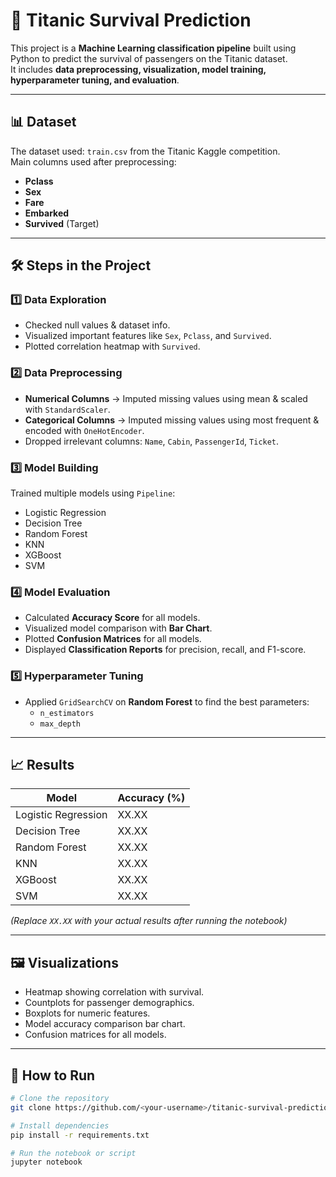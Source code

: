 # 🚢 Titanic Survival Prediction

This project is a **Machine Learning classification pipeline** built using Python to predict the survival of passengers on the Titanic dataset.  
It includes **data preprocessing, visualization, model training, hyperparameter tuning, and evaluation**.

---

## 📊 Dataset
The dataset used: `train.csv` from the Titanic Kaggle competition.  
Main columns used after preprocessing:
- **Pclass**
- **Sex**
- **Fare**
- **Embarked**
- **Survived** (Target)

---

## 🛠️ Steps in the Project

### 1️⃣ Data Exploration
- Checked null values & dataset info.
- Visualized important features like `Sex`, `Pclass`, and `Survived`.
- Plotted correlation heatmap with `Survived`.

### 2️⃣ Data Preprocessing
- **Numerical Columns** → Imputed missing values using mean & scaled with `StandardScaler`.
- **Categorical Columns** → Imputed missing values using most frequent & encoded with `OneHotEncoder`.
- Dropped irrelevant columns: `Name`, `Cabin`, `PassengerId`, `Ticket`.

### 3️⃣ Model Building
Trained multiple models using `Pipeline`:
- Logistic Regression  
- Decision Tree  
- Random Forest  
- KNN  
- XGBoost  
- SVM  

### 4️⃣ Model Evaluation
- Calculated **Accuracy Score** for all models.
- Visualized model comparison with **Bar Chart**.
- Plotted **Confusion Matrices** for all models.
- Displayed **Classification Reports** for precision, recall, and F1-score.

### 5️⃣ Hyperparameter Tuning
- Applied `GridSearchCV` on **Random Forest** to find the best parameters:
  - `n_estimators`
  - `max_depth`

---

## 📈 Results

| Model              | Accuracy (%) |
|-------------------|-------------|
| Logistic Regression | XX.XX |
| Decision Tree       | XX.XX |
| Random Forest       | XX.XX |
| KNN                | XX.XX |
| XGBoost            | XX.XX |
| SVM                | XX.XX |

_(Replace `XX.XX` with your actual results after running the notebook)_

---

## 🖼️ Visualizations
- Heatmap showing correlation with survival.
- Countplots for passenger demographics.
- Boxplots for numeric features.
- Model accuracy comparison bar chart.
- Confusion matrices for all models.

---

## 🚀 How to Run
```bash
# Clone the repository
git clone https://github.com/<your-username>/titanic-survival-prediction.git

# Install dependencies
pip install -r requirements.txt

# Run the notebook or script
jupyter notebook
